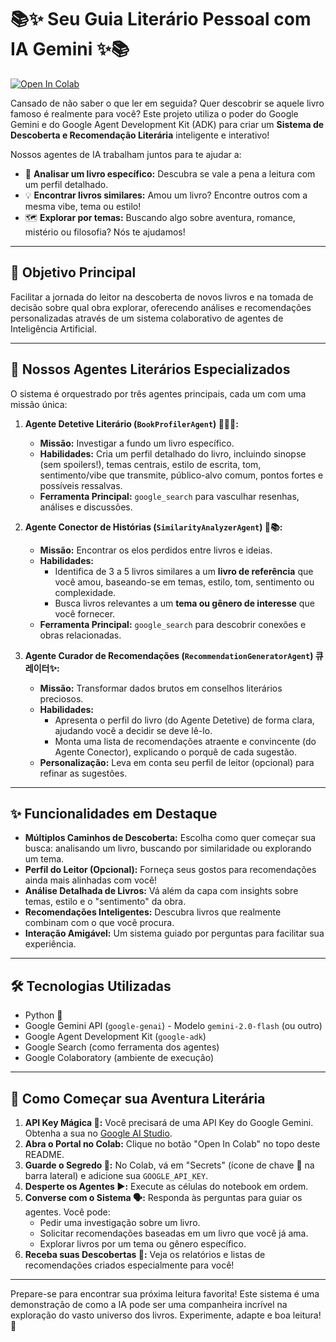 # 📚✨ Seu Guia Literário Pessoal com IA Gemini ✨📚

[![Open In Colab](https://colab.research.google.com/assets/colab-badge.svg)](https://colab.research.google.com/github/avrilstihler/Recomendacao-de-Livros-com-IA/blob/main/sistema_recomendacao_livros_gemini.ipynb)

Cansado de não saber o que ler em seguida? Quer descobrir se aquele livro famoso é realmente para você? Este projeto utiliza o poder do Google Gemini e do Google Agent Development Kit (ADK) para criar um **Sistema de Descoberta e Recomendação Literária** inteligente e interativo!

Nossos agentes de IA trabalham juntos para te ajudar a:
*   🔎 **Analisar um livro específico:** Descubra se vale a pena a leitura com um perfil detalhado.
*   💡 **Encontrar livros similares:** Amou um livro? Encontre outros com a mesma vibe, tema ou estilo!
*   🗺️ **Explorar por temas:** Buscando algo sobre aventura, romance, mistério ou filosofia? Nós te ajudamos!

---

## 🎯 Objetivo Principal

Facilitar a jornada do leitor na descoberta de novos livros e na tomada de decisão sobre qual obra explorar, oferecendo análises e recomendações personalizadas através de um sistema colaborativo de agentes de Inteligência Artificial.

---

## 🤖 Nossos Agentes Literários Especializados

O sistema é orquestrado por três agentes principais, cada um com uma missão única:

1.  **Agente Detetive Literário (`BookProfilerAgent`) 🕵️‍♂️📖:**
    *   **Missão:** Investigar a fundo um livro específico.
    *   **Habilidades:** Cria um perfil detalhado do livro, incluindo sinopse (sem spoilers!), temas centrais, estilo de escrita, tom, sentimento/vibe que transmite, público-alvo comum, pontos fortes e possíveis ressalvas.
    *   **Ferramenta Principal:** `google_search` para vasculhar resenhas, análises e discussões.

2.  **Agente Conector de Histórias (`SimilarityAnalyzerAgent`) 🔗📚:**
    *   **Missão:** Encontrar os elos perdidos entre livros e ideias.
    *   **Habilidades:**
        *   Identifica de 3 a 5 livros similares a um **livro de referência** que você amou, baseando-se em temas, estilo, tom, sentimento ou complexidade.
        *   Busca livros relevantes a um **tema ou gênero de interesse** que você fornecer.
    *   **Ferramenta Principal:** `google_search` para descobrir conexões e obras relacionadas.

3.  **Agente Curador de Recomendações (`RecommendationGeneratorAgent`) 큐레이터✨:**
    *   **Missão:** Transformar dados brutos em conselhos literários preciosos.
    *   **Habilidades:**
        *   Apresenta o perfil do livro (do Agente Detetive) de forma clara, ajudando você a decidir se deve lê-lo.
        *   Monta uma lista de recomendações atraente e convincente (do Agente Conector), explicando o porquê de cada sugestão.
    *   **Personalização:** Leva em conta seu perfil de leitor (opcional) para refinar as sugestões.

---

## ✨ Funcionalidades em Destaque

*   **Múltiplos Caminhos de Descoberta:** Escolha como quer começar sua busca: analisando um livro, buscando por similaridade ou explorando um tema.
*   **Perfil do Leitor (Opcional):** Forneça seus gostos para recomendações ainda mais alinhadas com você!
*   **Análise Detalhada de Livros:** Vá além da capa com insights sobre temas, estilo e o "sentimento" da obra.
*   **Recomendações Inteligentes:** Descubra livros que realmente combinam com o que você procura.
*   **Interação Amigável:** Um sistema guiado por perguntas para facilitar sua experiência.

---

## 🛠️ Tecnologias Utilizadas

*   Python 🐍
*   Google Gemini API (`google-genai`) - Modelo `gemini-2.0-flash` (ou outro)
*   Google Agent Development Kit (`google-adk`)
*   Google Search (como ferramenta dos agentes)
*   Google Colaboratory (ambiente de execução)

---

## 🚀 Como Começar sua Aventura Literária

1.  **API Key Mágica 🔑:** Você precisará de uma API Key do Google Gemini. Obtenha a sua no [Google AI Studio](https://aistudio.google.com/app/apikey).
2.  **Abra o Portal no Colab:** Clique no botão "Open In Colab" no topo deste README.
3.  **Guarde o Segredo 🤫:** No Colab, vá em "Secrets" (ícone de chave 🔑 na barra lateral) e adicione sua `GOOGLE_API_KEY`.
4.  **Desperte os Agentes ▶️:** Execute as células do notebook em ordem.
5.  **Converse com o Sistema 🗣️:** Responda às perguntas para guiar os agentes. Você pode:
    *   Pedir uma investigação sobre um livro.
    *   Solicitar recomendações baseadas em um livro que você já ama.
    *   Explorar livros por um tema ou gênero específico.
6.  **Receba suas Descobertas 🎁:** Veja os relatórios e listas de recomendações criados especialmente para você!

---

Prepare-se para encontrar sua próxima leitura favorita! Este sistema é uma demonstração de como a IA pode ser uma companheira incrível na exploração do vasto universo dos livros. Experimente, adapte e boa leitura! 🌟
